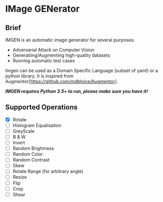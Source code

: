 # IMage GENerator

## Brief

IMGEN is an automatic image generator for several purposes:

* Adversarial Attack on Computer Vision
* Generatiing/Augmenting high-quality datasets
* Running automatic test cases

Imgen can be used as a Domain Specific Language (subset of yaml) or a python library. It is inspired from Augmentor[https://github.com/mdbloice/Augmentor].

***IMGEN requires Python 3.5+ to run, please make sure you have it!***

## Supported Operations
- [x] Rotate
- [ ] Histogram Equalisation
- [ ] GreyScale
- [ ] B & W
- [ ] Invert
- [ ] Random Brightness
- [ ] Random Color
- [ ] Random Contrast
- [ ] Skew
- [ ] Rotate Range (for arbitrary angle)
- [ ] Resize
- [ ] Flip
- [ ] Crop
- [ ] Shear
